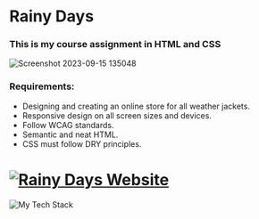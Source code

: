 # Rainy Days 


### This is my course assignment in HTML and CSS

![Screenshot 2023-09-15 135048](https://github.com/Torehirth/Rainy-Days/assets/116200852/eb2015f3-a014-4e98-9a6a-617c123a4b0f)


### Requirements:

- Designing and creating an online store for all weather jackets.
- Responsive design on all screen sizes and devices.
- Follow WCAG standards.
- Semantic and neat HTML.
- CSS must follow DRY principles.



# [![Rainy Days Website](https://img.shields.io/badge/Rainy_Days-40F8FF?logo=netlify&logoColor=40F8FF&style=flat&labelColor=grey)](https://tore-hirth-rainy-days.netlify.app/index.html)



<img src="https://github-readme-tech-stack.vercel.app/api/cards?lineCount=1&width=750&bg=%230D1117&badge=%23161B22&border=%2321262D&titleColor=%2358A6FF&line1=git%2CGit%2C40F8FF%3Bgithub%2CGitHub%2C40F8FF%3Bvisualstudiocode%2CVS+Code%2C40F8FF%3Bfigma%2CFigma%2C40F8FF%3Bhtml5%2CHTML%2C40F8FF%3Bcss3%2CCSS%2C40F8FF%3Bjavascript%2CJavaScript%2C40F8FF%3B" alt="My Tech Stack" /> 
